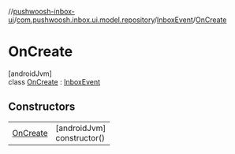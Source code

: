 //[pushwoosh-inbox-ui](../../../../index.md)/[com.pushwoosh.inbox.ui.model.repository](../../index.md)/[InboxEvent](../index.md)/[OnCreate](index.md)

# OnCreate

[androidJvm]\
class [OnCreate](index.md) : [InboxEvent](../index.md)

## Constructors

| | |
|---|---|
| [OnCreate](-on-create.md) | [androidJvm]<br>constructor() |
